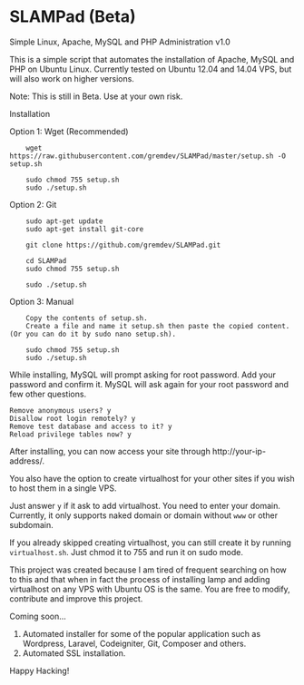 SLAMPad (Beta)
=======

Simple Linux, Apache, MySQL and PHP Administration v1.0

This is a simple script that automates the installation of Apache, MySQL and PHP on Ubuntu Linux.
Currently tested on Ubuntu 12.04 and 14.04 VPS, but will also work on higher versions.

Note: This is still in Beta. Use at your own risk.

Installation

Option 1: Wget (Recommended)

		wget https://raw.githubusercontent.com/gremdev/SLAMPad/master/setup.sh -O setup.sh

		sudo chmod 755 setup.sh
		sudo ./setup.sh

Option 2: Git
	
		sudo apt-get update
		sudo apt-get install git-core

		git clone https://github.com/gremdev/SLAMPad.git

		cd SLAMPad
		sudo chmod 755 setup.sh

		sudo ./setup.sh

Option 3: Manual

		Copy the contents of setup.sh.
		Create a file and name it setup.sh then paste the copied content. (Or you can do it by sudo nano setup.sh).

		sudo chmod 755 setup.sh
		sudo ./setup.sh


While installing, MySQL will prompt asking for root password. Add your password and confirm it.
MySQL will ask again for your root password and few other questions.

	Remove anonymous users? y
	Disallow root login remotely? y
	Remove test database and access to it? y
	Reload privilege tables now? y

After installing, you can now access your site through http://your-ip-address/.

You also have the option to create virtualhost for your other sites if you wish to host them in a single VPS.

Just answer `y` if it ask to add virtualhost. You need to enter your domain. Currently, it only supports naked domain or domain without `www` or other subdomain.

If you already skipped creating virtualhost, you can still create it by running `virtualhost.sh`. Just chmod it to 755 and run it on sudo mode.

This project was created because I am tired of frequent searching on how to this and that when in fact the process of installing lamp and adding virtualhost on any VPS with Ubuntu OS is the same. You are free to modify, contribute and improve this project.

Coming soon... 

1. Automated installer for some of the popular application such as Wordpress, Laravel, Codeigniter, Git, Composer and others.
2. Automated SSL installation.

Happy Hacking!
